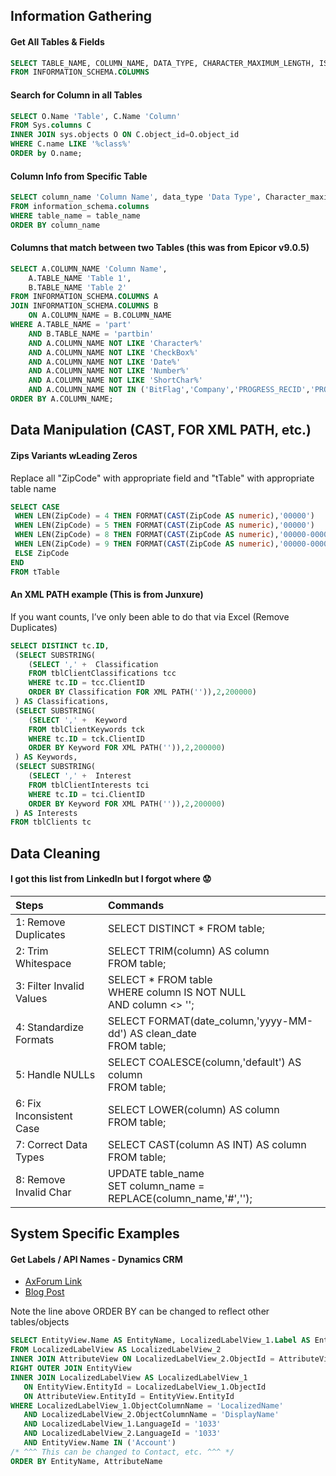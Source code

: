 ## Information Gathering
#### Get All Tables & Fields
```sql
SELECT TABLE_NAME, COLUMN_NAME, DATA_TYPE, CHARACTER_MAXIMUM_LENGTH, IS_NULLABLE
FROM INFORMATION_SCHEMA.COLUMNS
```

#### Search for Column in all Tables
```sql
SELECT O.Name 'Table', C.Name 'Column'
FROM Sys.columns C
INNER JOIN sys.objects O ON C.object_id=O.object_id
WHERE C.name LIKE '%class%'
ORDER by O.name;
```

#### Column Info from Specific Table
```sql
SELECT column_name 'Column Name', data_type 'Data Type', Character_maximum_length 'Maximum Length'
FROM information_schema.columns
WHERE table_name = table_name
ORDER BY column_name
```

#### Columns that match between two Tables (this was from Epicor v9.0.5)
```sql
SELECT A.COLUMN_NAME 'Column Name',
	A.TABLE_NAME 'Table 1',
	B.TABLE_NAME 'Table 2'
FROM INFORMATION_SCHEMA.COLUMNS A
JOIN INFORMATION_SCHEMA.COLUMNS B
	ON A.COLUMN_NAME = B.COLUMN_NAME
WHERE A.TABLE_NAME = 'part'
	AND B.TABLE_NAME = 'partbin'
	AND A.COLUMN_NAME NOT LIKE 'Character%'
	AND A.COLUMN_NAME NOT LIKE 'CheckBox%'
	AND A.COLUMN_NAME NOT LIKE 'Date%'
	AND A.COLUMN_NAME NOT LIKE 'Number%'
	AND A.COLUMN_NAME NOT LIKE 'ShortChar%'
	AND A.COLUMN_NAME NOT IN ('BitFlag','Company','PROGRESS_RECID','PROGRESS_RECID_IDENT_','SysRevID','SysRowID','XRefPartNum','XRefPartType')
ORDER BY A.COLUMN_NAME;
```

## Data Manipulation (CAST, FOR XML PATH, etc.)
#### Zips Variants wLeading Zeros
Replace all "ZipCode" with appropriate field and "tTable" with appropriate table name
```sql
SELECT CASE
 WHEN LEN(ZipCode) = 4 THEN FORMAT(CAST(ZipCode AS numeric),'00000')
 WHEN LEN(ZipCode) = 5 THEN FORMAT(CAST(ZipCode AS numeric),'00000')
 WHEN LEN(ZipCode) = 8 THEN FORMAT(CAST(ZipCode AS numeric),'00000-0000')
 WHEN LEN(ZipCode) = 9 THEN FORMAT(CAST(ZipCode AS numeric),'00000-0000')
 ELSE ZipCode
END
FROM tTable
```

#### An XML PATH example (This is from Junxure)
If you want counts, I’ve only been able to do that via Excel (Remove Duplicates)
```sql
SELECT DISTINCT tc.ID,
 (SELECT SUBSTRING(
    (SELECT ',' +  Classification
    FROM tblClientClassifications tcc
    WHERE tc.ID = tcc.ClientID
    ORDER BY Classification FOR XML PATH('')),2,200000)
 ) AS Classifications,
 (SELECT SUBSTRING(
    (SELECT ',' +  Keyword
    FROM tblClientKeywords tck
    WHERE tc.ID = tck.ClientID
    ORDER BY Keyword FOR XML PATH('')),2,200000)
 ) AS Keywords,
 (SELECT SUBSTRING(
    (SELECT ',' +  Interest
    FROM tblClientInterests tci
    WHERE tc.ID = tci.ClientID
    ORDER BY Keyword FOR XML PATH('')),2,200000)
 ) AS Interests
FROM tblClients tc
```

## Data Cleaning
#### I got this list from LinkedIn but I forgot where :worried:
| Steps | Commands |
| :--- | :--- |
| 1: Remove Duplicates | SELECT DISTINCT * FROM table; | 
| 2: Trim Whitespace | SELECT TRIM(column) AS column<br/>FROM table; |
| 3: Filter Invalid Values | SELECT * FROM table<br/>WHERE column IS NOT NULL<br/>AND column <> '';
| 4: Standardize Formats | SELECT FORMAT(date_column,'yyyy-MM-dd') AS clean_date<br/>FROM table; |
| 5: Handle NULLs | SELECT COALESCE(column,'default') AS column<br/>FROM table; |
| 6: Fix Inconsistent Case | SELECT LOWER(column) AS column<br/>FROM table; |
| 7: Correct Data Types | SELECT CAST(column AS INT) AS column<br/>FROM table; |
| 8: Remove Invalid Char | UPDATE table_name<br/>SET column_name = REPLACE(column_name,'#',''); |

## System Specific Examples
#### Get Labels / API Names - Dynamics CRM
- [AxForum Link](https://axforum.info/forums/showthread.php?t=27429)
- [Blog Post](http://mscrm-chandan.blogspot.com/2013/04/get-all-attribute-detail-of-entity-in.html)

Note the line above ORDER BY can be changed to reflect other tables/objects
```sql
SELECT EntityView.Name AS EntityName, LocalizedLabelView_1.Label AS EntityDisplayName, AttributeView.Name AS AttributeName, LocalizedLabelView_2.Label AS AttributeDisplayName
FROM LocalizedLabelView AS LocalizedLabelView_2
INNER JOIN AttributeView ON LocalizedLabelView_2.ObjectId = AttributeView.AttributeId
RIGHT OUTER JOIN EntityView
INNER JOIN LocalizedLabelView AS LocalizedLabelView_1
   ON EntityView.EntityId = LocalizedLabelView_1.ObjectId
   ON AttributeView.EntityId = EntityView.EntityId
WHERE LocalizedLabelView_1.ObjectColumnName = 'LocalizedName'
   AND LocalizedLabelView_2.ObjectColumnName = 'DisplayName'
   AND LocalizedLabelView_1.LanguageId = '1033'
   AND LocalizedLabelView_2.LanguageId = '1033'
   AND EntityView.Name IN ('Account')
/* ^^^ This can be changed to Contact, etc. ^^^ */
ORDER BY EntityName, AttributeName
```